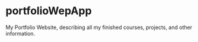 # portfolioWepApp
My Portfolio Website, describing all my finished courses, projects, and other information.
